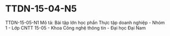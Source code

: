 # TTDN-15-04-N5
TTDN-15-05-N1 Mô tả: Bài tập lớn học phần Thực tập doanh nghiệp - Nhóm 1 - Lớp CNTT 15-05  - Khoa Công nghệ thông tin - Đại học Đại Nam
